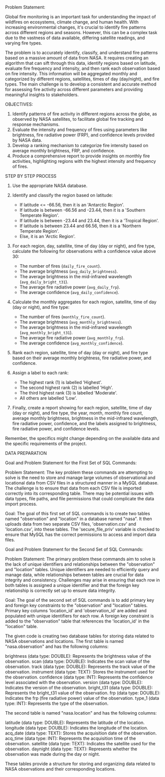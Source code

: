 Problem Statement:

Global fire monitoring is an important task for understanding the impact of wildfires on ecosystems, climate change, and human health. With increasing environmental changes, it's crucial to identify fire patterns across different regions and seasons. However, this can be a complex task due to the vastness of data available, differing satellite readings, and varying fire types.

The problem is to accurately identify, classify, and understand fire patterns based on a massive amount of data from NASA. It requires creating an algorithm that can sift through this data, identify regions based on latitude, evaluate fire frequency and intensity, and then rank each observation based on fire intensity. This information will be aggregated monthly and categorized by different regions, satellites, times of day (day/night), and fire types. The main challenge is to develop a consistent and accurate method for assessing fire activity across different parameters and providing meaningful insights to stakeholders.


OBJECTIVES:

1. Identify patterns of fire activity in different regions across the globe, as observed by NASA satellites, to facilitate global fire tracking and response mechanisms.
2. Evaluate the intensity and frequency of fires using parameters like brightness, fire radiative power (FRP), and confidence levels provided by NASA data.
3. Develop a ranking mechanism to categorize fire intensity based on average monthly brightness, FRP, and confidence.
4. Produce a comprehensive report to provide insights on monthly fire activities, highlighting regions with the highest intensity and frequency of fires.


STEP BY STEP PROCESS

1. Use the appropriate NASA database.

2. Identify and classify the region based on latitude:
   - If latitude <= -66.56, then it is an 'Antarctic Region'.
   - If latitude is between -66.56 and -23.44, then it is a 'Southern Temperate Region'.
   - If latitude is between -23.44 and 23.44, then it is a 'Tropical Region'.
   - If latitude is between 23.44 and 66.56, then it is a 'Northern Temperate Region'.
   - Else, it is an 'Arctic Region'.

3. For each region, day, satellite, time of day (day or night), and fire type, calculate the following for observations with a confidence value above 30:
   - The number of fires (`daily_fire_count`).
   - The average brightness (`avg_daily_brightness`).
   - The average brightness in the mid-infrared wavelength (`avg_daily_bright_t31`).
   - The average fire radiative power (`avg_daily_frp`).
   - The average confidence (`avg_daily_confidence`).

4. Calculate the monthly aggregates for each region, satellite, time of day (day or night), and fire type:
   - The number of fires (`monthly_fire_count`).
   - The average brightness (`avg_monthly_brightness`).
   - The average brightness in the mid-infrared wavelength (`avg_monthly_bright_t31`).
   - The average fire radiative power (`avg_monthly_frp`).
   - The average confidence (`avg_monthly_confidence`).

5. Rank each region, satellite, time of day (day or night), and fire type based on their average monthly brightness, fire radiative power, and confidence.

6. Assign a label to each rank:
   - The highest rank (1) is labelled 'Highest'.
   - The second highest rank (2) is labelled 'High'.
   - The third highest rank (3) is labelled 'Moderate'.
   - All others are labelled 'Low'.

7. Finally, create a report showing for each region, satellite, time of day (day or night), and fire type, the year, month, monthly fire count, average monthly brightness, brightness in the mid-infrared wavelength, fire radiative power, confidence, and the labels assigned to brightness, fire radiative power, and confidence levels.

Remember, the specifics might change depending on the available data and the specific requirements of the project.


DATA PREPARATION

Goal and Problem Statement for the First Set of SQL Commands:


Problem Statement: The key problem these commands are attempting to solve is the need to store and manage large volumes of observational and locational data from CSV files in a structured manner in a MySQL database. The challenge is to ensure that data from each CSV file is imported correctly into its corresponding table. There may be potential issues with data types, file paths, and file permissions that could complicate the data import process.

Goal: The goal of this first set of SQL commands is to create two tables named "observation" and "location" in a database named "nasa". It then uploads data from two separate CSV files, 'observation.csv' and 'location.csv', into these tables. The 'secure_file_priv' variable is checked to ensure that MySQL has the correct permissions to access and import data files.



Goal and Problem Statement for the Second Set of SQL Commands:

Problem Statement: The primary problem these commands aim to solve is the lack of unique identifiers and relationships between the "observation" and "location" tables. Unique identifiers are needed to efficiently query and manage data, while relationships between tables are crucial for data integrity and consistency. Challenges may arise in ensuring that each row in both tables is assigned a unique identifier and that the foreign key relationship is correctly set up to ensure data integrity.

Goal: The goal of the second set of SQL commands is to add primary key and foreign key constraints to the "observation" and "location" tables. Primary key columns 'location_id' and 'observation_id' are added and populated with unique identifiers for each row. A foreign key constraint is added to the "observation" table that references the 'location_id' in the "location" table.



The given code is creating two database tables for storing data related to NASA observations and locations.
The first table is named "nasa.observation" and has the following columns:


brightness (data type: DOUBLE): Represents the brightness value of the observation.
scan (data type: DOUBLE): Indicates the scan value of the observation.
track (data type: DOUBLE): Represents the track value of the observation.
instrument (data type: TEXT): Stores the instrument used for the observation.
confidence (data type: INT): Represents the confidence level associated with the observation.
version (data type: DOUBLE): Indicates the version of the observation.
bright_t31 (data type: DOUBLE): Represents the bright_t31 value of the observation.
frp (data type: DOUBLE): Indicates the frp (fire radiative power) value of the observation.
type_1 (data type: INT): Represents the type of the observation.

The second table is named "nasa.location" and has the following columns:

latitude (data type: DOUBLE): Represents the latitude of the location.
longitude (data type: DOUBLE): Indicates the longitude of the location.
acq_date (data type: TEXT): Stores the acquisition date of the observation.
acq_time (data type: INT): Represents the acquisition time of the observation.
satellite (data type: TEXT): Indicates the satellite used for the observation.
daynight (data type: TEXT): Represents whether the observation was made during the day or night.


These tables provide a structure for storing and organizing data related to NASA observations and their corresponding locations.






